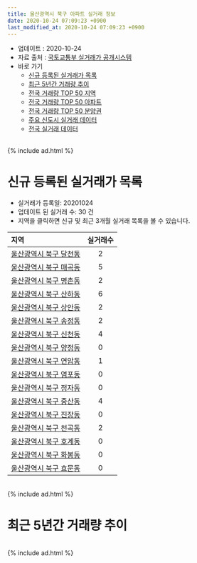 ```yaml
---
title: 울산광역시 북구 아파트 실거래 정보
date: 2020-10-24 07:09:23 +0900
last_modified_at: 2020-10-24 07:09:23 +0900
---
```


* 업데이트 : 2020-10-24
* 자료 출처 : [국토교통부 실거래가 공개시스템](http://rt.molit.go.kr)
* 바로 가기
    * [신규 등록된 실거래가 목록](#신규-등록된-실거래가-목록)
    * [최근 5년간 거래량 추이](#최근-5년간-거래량-추이)
    * [전국 거래량 TOP 50 지역](https://inasie.github.io/apt-trade-info/최근-3개월-전국에서-가장-거래가-많이-발생한-지역)
    * [전국 거래량 TOP 50 아파트](https://inasie.github.io/apt-trade-info/최근-3개월-전국에서-가장-거래가-많이-발생한-아파트)
    * [전국 거래량 TOP 50 분양권](https://inasie.github.io/apt-trade-info/최근-3개월-전국에서-가장-거래가-많이-발생한-분양권)
    * [주요 신도시 실거래 데이터](https://inasie.github.io/apt-trade-info/주요-신도시)
    * [전국 실거래 데이터](https://inasie.github.io/apt-trade-info/전국)

<br>
{% include ad.html %}
<br>

# 신규 등록된 실거래가 목록
* 실거래가 등록일: 20201024
* 업데이트 된 실거래 수: 30 건
* 지역을 클릭하면 신규 및 최근 3개월 실거래 목록을 볼 수 있습니다.


|지역|실거래수|
|:---|:---:|
|[울산광역시 북구 달천동](https://inasie.github.io/apt-trade-info/울산광역시-북구-달천동)|2|
|[울산광역시 북구 매곡동](https://inasie.github.io/apt-trade-info/울산광역시-북구-매곡동)|5|
|[울산광역시 북구 명촌동](https://inasie.github.io/apt-trade-info/울산광역시-북구-명촌동)|2|
|[울산광역시 북구 산하동](https://inasie.github.io/apt-trade-info/울산광역시-북구-산하동)|6|
|[울산광역시 북구 상안동](https://inasie.github.io/apt-trade-info/울산광역시-북구-상안동)|2|
|[울산광역시 북구 송정동](https://inasie.github.io/apt-trade-info/울산광역시-북구-송정동)|2|
|[울산광역시 북구 신천동](https://inasie.github.io/apt-trade-info/울산광역시-북구-신천동)|4|
|[울산광역시 북구 양정동](https://inasie.github.io/apt-trade-info/울산광역시-북구-양정동)|0|
|[울산광역시 북구 연암동](https://inasie.github.io/apt-trade-info/울산광역시-북구-연암동)|1|
|[울산광역시 북구 염포동](https://inasie.github.io/apt-trade-info/울산광역시-북구-염포동)|0|
|[울산광역시 북구 정자동](https://inasie.github.io/apt-trade-info/울산광역시-북구-정자동)|0|
|[울산광역시 북구 중산동](https://inasie.github.io/apt-trade-info/울산광역시-북구-중산동)|4|
|[울산광역시 북구 진장동](https://inasie.github.io/apt-trade-info/울산광역시-북구-진장동)|0|
|[울산광역시 북구 천곡동](https://inasie.github.io/apt-trade-info/울산광역시-북구-천곡동)|2|
|[울산광역시 북구 호계동](https://inasie.github.io/apt-trade-info/울산광역시-북구-호계동)|0|
|[울산광역시 북구 화봉동](https://inasie.github.io/apt-trade-info/울산광역시-북구-화봉동)|0|
|[울산광역시 북구 효문동](https://inasie.github.io/apt-trade-info/울산광역시-북구-효문동)|0|


<br>
{% include ad.html %}
<br>

# 최근 5년간 거래량 추이


<div style="width:100%;">
    <canvas id="deal_progress" height="200"></canvas>
</div>

<script>
new Chart(document.getElementById("deal_progress"), {
    type: 'line',
    data: {
        labels: ['201510','201511','201512','201601','201602','201603','201604','201605','201606','201607','201608','201609','201610','201611','201612','201701','201702','201703','201704','201705','201706','201707','201708','201709','201710','201711','201712','201801','201802','201803','201804','201805','201806','201807','201808','201809','201810','201811','201812','201901','201902','201903','201904','201905','201906','201907','201908','201909','201910','201911','201912','202001','202002','202003','202004','202005','202006','202007','202008','202009','202010'],
        datasets: [{
            label: '매매',
            pointRadius: 1,
            data: [348, 319, 227, 171, 154, 223, 257, 186, 175, 214, 177, 185, 218, 163, 151, 136, 143, 189, 154, 197, 215, 198, 196, 174, 140, 158, 143, 384, 236, 309, 196, 184, 214, 204, 188, 175, 270, 253, 240, 344, 349, 303, 291, 297, 305, 308, 247, 260, 442, 438, 366, 283, 350, 185, 237, 273, 369, 449, 301, 349, 184],
            borderColor: "rgba(255, 201, 14, 1)",
            backgroundColor: "rgba(255, 201, 14, 0.5)",
            fill: false,
            lineTension: 0
        },{
            label: '전월세',
            pointRadius: 1,
            data: [163, 120, 143, 138, 168, 191, 198, 223, 170, 187, 163, 148, 177, 173, 156, 156, 212, 214, 208, 207, 192, 174, 184, 164, 142, 162, 176, 224, 177, 244, 193, 207, 151, 210, 196, 160, 173, 141, 107, 156, 186, 194, 208, 244, 238, 205, 174, 178, 183, 176, 215, 187, 259, 205, 208, 210, 220, 179, 133, 112, 30],
            borderColor: "rgba(0, 141, 185, 1)",
            backgroundColor: "rgba(0, 141, 185, 0.5)",
            fill: false,
            lineTension: 0
        }
        ]
    },
    options: {
        responsive: true,
        title: {
            display: false
        },
        tooltips: {
            mode: 'index',
            intersect: false
        },
        hover: {
            mode: 'nearest',
            intersect: true
        },
        scales: {
            xAxes: [{
                display: true,
                scaleLabel: {
                    display: true,
                    labelString: '년/월'
                }
            }],
            yAxes: [{
                display: true,
                ticks: {
                    suggestedMin: 0,
                },
                scaleLabel: {
                    display: true,
                    labelString: '실거래 수'
                }
            }]
        }
    }
});

</script>


<br>
{% include ad.html %}
<br>

